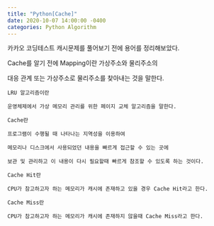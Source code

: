 ```yaml
---
title: "Python[Cache]"
date: 2020-10-07 14:00:00 -0400
categories: Python Algorithm
---
```



카카오 코딩테스트 캐시문제를 풀어보기 전에 용어를 정리해보았다.

Cache를 알기 전에 Mapping이란 가상주소와 물리주소의

대응 관계 또는 가상주소로 물리주소를 찾아내는 것을 말한다.


    LRU 알고리즘이란

    운영체제에서 가상 메모리 관리를 위한 페이지 교체 알고리즘을 말한다.

    Cache란

    프로그램이 수행될 때 나타나는 지역성을 이용하여 

    메모리나 디스크에서 사용되었던 내용을 빠르게 접근할 수 있는 곳에

    보관 및 관리하고 이 내용이 다시 필요할때 빠르게 참조할 수 있도록 하는 것이다.

    Cache Hit란

    CPU가 참고하고자 하는 메모리가 캐시에 존재하고 있을 경우 Cache Hit라고 한다.

    Cache Miss란

    CPU가 참고하고자 하는 메모리가 캐시에 존재하지 않을때 Cache Miss라고 한다.



[jekyll-docs]: https://jekyllrb.com/docs/home
[jekyll-gh]:   https://github.com/jekyll/jekyll
[jekyll-talk]: https://talk.jekyllrb.com/
